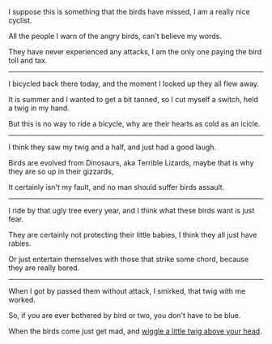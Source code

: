 I suppose this is something that the birds have missed,
I am a really nice cyclist.

All the people I warn of the angry birds,
can't believe my words.

They have never experienced any attacks,
I am the only one paying the bird toll and tax.

---

I bicycled back there today,
and the moment I looked up they all flew away.

It is summer and I wanted to get a bit tanned,
so I cut myself a switch, held a twig in my hand.

But this is no way to ride a bicycle,
why are their hearts as cold as an icicle.

---

I think they saw my twig and a half,
and just had a good laugh.

Birds are evolved from Dinosaurs, aka Terrible Lizards,
maybe that is why they are so up in their gizzards,

It certainly isn't my fault,
and no man should suffer birds assault.

---

I ride by that ugly tree every year,
and I think what these birds want is just fear.

They are certainly not protecting their little babies,
I think they all just have rabies.

Or just entertain themselves with those that strike some chord,
because they are really bored.

---

When I got by passed them without attack, I smirked,
that twig with me worked.

So, if you are ever bothered by bird or two,
you don't have to be blue.

When the birds come just get mad,
and [wiggle a little twig above your head][1].

[1]: https://www.youtube.com/watch?v=gWGiWHwmhhc
